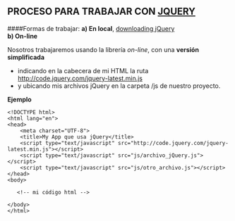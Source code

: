 ## PROCESO PARA TRABAJAR CON [JQUERY](http://jquery.com/)

####Formas de trabajar:
**a) En local**, [downloading jQuery](http://jquery.com/download/)  
**b) On-line**    
  
Nosotros trabajaremos usando la librería *on-line*, con una **versión simplificada**
- indicando en la cabecera de mi HTML la ruta http://code.jquery.com/jquery-latest.min.js
- y ubicando mis archivos jQuery en la carpeta /js de nuestro proyecto.

**Ejemplo**
```[HTML]
<!DOCTYPE html>
<html lang="en">
<head>
    <meta charset="UTF-8">
    <title>My App que usa jQuery</title>
    <script type="text/javascript" src="http://code.jquery.com/jquery-latest.min.js"></script>
    <script type="text/javascript" src="js/archivo_jQuery.js"></script>
    <script type="text/javascript" src="js/otro_archivo.js"></script>
</head>
<body>
   
   <!-- mi código html -->
   
</body>
</html>
```